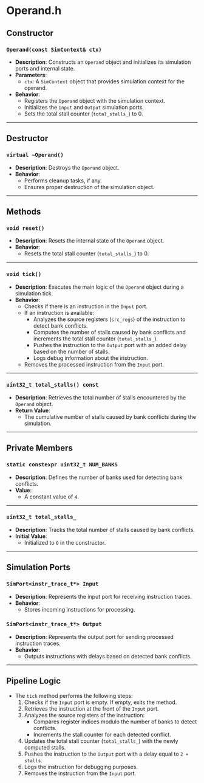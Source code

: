 # **Operand.h**

## **Constructor**

### `Operand(const SimContext& ctx)`

- **Description**: Constructs an `Operand` object and initializes its simulation ports and internal state.
- **Parameters**:
  - `ctx`: A `SimContext` object that provides simulation context for the operand.
- **Behavior**:
  - Registers the `Operand` object with the simulation context.
  - Initializes the `Input` and `Output` simulation ports.
  - Sets the total stall counter (`total_stalls_`) to 0.

---

## **Destructor**

### `virtual ~Operand()`

- **Description**: Destroys the `Operand` object.
- **Behavior**:
  - Performs cleanup tasks, if any.
  - Ensures proper destruction of the simulation object.

---

## **Methods**

### `void reset()`

- **Description**: Resets the internal state of the `Operand` object.
- **Behavior**:
  - Resets the total stall counter (`total_stalls_`) to 0.

---

### `void tick()`

- **Description**: Executes the main logic of the `Operand` object during a simulation tick.
- **Behavior**:
  - Checks if there is an instruction in the `Input` port.
  - If an instruction is available:
    - Analyzes the source registers (`src_regs`) of the instruction to detect bank conflicts.
    - Computes the number of stalls caused by bank conflicts and increments the total stall counter (`total_stalls_`).
    - Pushes the instruction to the `Output` port with an added delay based on the number of stalls.
    - Logs debug information about the instruction.
  - Removes the processed instruction from the `Input` port.

---

### `uint32_t total_stalls() const`

- **Description**: Retrieves the total number of stalls encountered by the `Operand` object.
- **Return Value**:
  - The cumulative number of stalls caused by bank conflicts during the simulation.

---

## **Private Members**

### `static constexpr uint32_t NUM_BANKS`

- **Description**: Defines the number of banks used for detecting bank conflicts.
- **Value**:
  - A constant value of `4`.

---

### `uint32_t total_stalls_`

- **Description**: Tracks the total number of stalls caused by bank conflicts.
- **Initial Value**:
  - Initialized to `0` in the constructor.

---

## **Simulation Ports**

### `SimPort<instr_trace_t*> Input`

- **Description**: Represents the input port for receiving instruction traces.
- **Behavior**:
  - Stores incoming instructions for processing.

### `SimPort<instr_trace_t*> Output`

- **Description**: Represents the output port for sending processed instruction traces.
- **Behavior**:
  - Outputs instructions with delays based on detected bank conflicts.

---

## **Pipeline Logic**

- The `tick` method performs the following steps:
  1. Checks if the `Input` port is empty. If empty, exits the method.
  2. Retrieves the instruction at the front of the `Input` port.
  3. Analyzes the source registers of the instruction:
     - Compares register indices modulo the number of banks to detect conflicts.
     - Increments the stall counter for each detected conflict.
  4. Updates the total stall counter (`total_stalls_`) with the newly computed stalls.
  5. Pushes the instruction to the `Output` port with a delay equal to `2 + stalls`.
  6. Logs the instruction for debugging purposes.
  7. Removes the instruction from the `Input` port.
